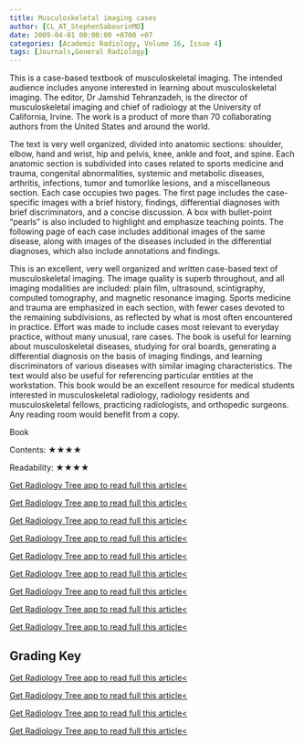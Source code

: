 ```yaml
---
title: Musculoskeletal imaging cases
author: [CL_AT_StephenSabourinMD]
date: 2009-04-01 00:00:00 +0700 +07
categories: [Academic Radiology, Volume 16, Issue 4]
tags: [Journals,General Radiology]
---
```

This is a case-based textbook of musculoskeletal imaging. The intended audience includes anyone interested in learning about musculoskeletal imaging. The editor, Dr Jamshid Tehranzadeh, is the director of musculoskeletal imaging and chief of radiology at the University of California, Irvine. The work is a product of more than 70 collaborating authors from the United States and around the world.

The text is very well organized, divided into anatomic sections: shoulder, elbow, hand and wrist, hip and pelvis, knee, ankle and foot, and spine. Each anatomic section is subdivided into cases related to sports medicine and trauma, congenital abnormalities, systemic and metabolic diseases, arthritis, infections, tumor and tumorlike lesions, and a miscellaneous section. Each case occupies two pages. The first page includes the case-specific images with a brief history, findings, differential diagnoses with brief discriminators, and a concise discussion. A box with bullet-point “pearls” is also included to highlight and emphasize teaching points. The following page of each case includes additional images of the same disease, along with images of the diseases included in the differential diagnoses, which also include annotations and findings.

This is an excellent, very well organized and written case-based text of musculoskeletal imaging. The image quality is superb throughout, and all imaging modalities are included: plain film, ultrasound, scintigraphy, computed tomography, and magnetic resonance imaging. Sports medicine and trauma are emphasized in each section, with fewer cases devoted to the remaining subdivisions, as reflected by what is most often encountered in practice. Effort was made to include cases most relevant to everyday practice, without many unusual, rare cases. The book is useful for learning about musculoskeletal diseases, studying for oral boards, generating a differential diagnosis on the basis of imaging findings, and learning discriminators of various diseases with similar imaging characteristics. The text would also be useful for referencing particular entities at the workstation. This book would be an excellent resource for medical students interested in musculoskeletal radiology, radiology residents and musculoskeletal fellows, practicing radiologists, and orthopedic surgeons. Any reading room would benefit from a copy.

Book

Contents: ★★★★

Readability: ★★★★

[Get Radiology Tree app to read full this article<](https://clinicalpub.com/app)

[Get Radiology Tree app to read full this article<](https://clinicalpub.com/app)

[Get Radiology Tree app to read full this article<](https://clinicalpub.com/app)

[Get Radiology Tree app to read full this article<](https://clinicalpub.com/app)

[Get Radiology Tree app to read full this article<](https://clinicalpub.com/app)

[Get Radiology Tree app to read full this article<](https://clinicalpub.com/app)

[Get Radiology Tree app to read full this article<](https://clinicalpub.com/app)

[Get Radiology Tree app to read full this article<](https://clinicalpub.com/app)

[Get Radiology Tree app to read full this article<](https://clinicalpub.com/app)

## Grading Key

[Get Radiology Tree app to read full this article<](https://clinicalpub.com/app)

[Get Radiology Tree app to read full this article<](https://clinicalpub.com/app)

[Get Radiology Tree app to read full this article<](https://clinicalpub.com/app)

[Get Radiology Tree app to read full this article<](https://clinicalpub.com/app)